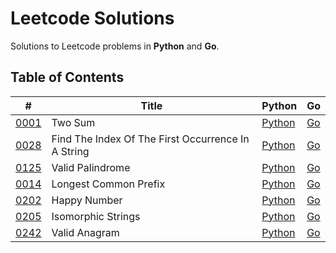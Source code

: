 # Leetcode Solutions
Solutions to Leetcode problems in **Python** and **Go**.
## Table of Contents
| # | Title | Python | Go |
|---|-------|--------|----|
| [0001](https://leetcode.com/problems/two-sum/) | Two Sum | [Python](001-two-sum/solution.py) | [Go](001-two-sum/solution.go) |
| [0028](https://leetcode.com/problems/find-the-index-of-the-first-occurrence-in-a-string/) | Find The Index Of The First Occurrence In A String | [Python](028-find-the-index-of-the-first-occurrence-in-a-string/solution.py) | [Go](028-find-the-index-of-the-first-occurrence-in-a-string/solution.go) |
| [0125](https://leetcode.com/problems/valid-palindrome/) | Valid Palindrome | [Python](125-valid-palindrome/solution.py) | [Go](125-valid-palindrome/solution.go) |
| [0014](https://leetcode.com/problems/longest-common-prefix/) | Longest Common Prefix | [Python](14-longest-common-prefix/solution.py) | [Go](14-longest-common-prefix/solution.go) |
| [0202](https://leetcode.com/problems/happy-number/) | Happy Number | [Python](202-happy-number/solution.py) | [Go](202-happy-number/solution.go) |
| [0205](https://leetcode.com/problems/isomorphic-strings/) | Isomorphic Strings | [Python](205-isomorphic-strings/solution.py) | [Go](205-isomorphic-strings/solution.go) |
| [0242](https://leetcode.com/problems/valid-anagram/) | Valid Anagram | [Python](242-valid-anagram/solution.py) | [Go](242-valid-anagram/solution.go) |

